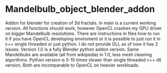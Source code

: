 # Mandelbulb_object_blender_addon
Addon for blender for creation of 3d fractals.
In main is a current working version. All functions should work, however OpenCL crashes my GPU driver on bigger Mandelbulb resolutions.
There are instructions in files how to run it if you have OpenCL developing enviroment or it is possible to just run it in c++ single threaded or just python. I do not provide DLL as of now it has 2 issues.
Version 1.0 is a fully Blender python addon version. Same Mandelbubs are available (all from wikipedia) in 1.0, less mesh cleaning algorithms. Python version is 5-15 times slower than single threaded c++ dll version, Both are incomparable to OpenCL on heavier workloads.
